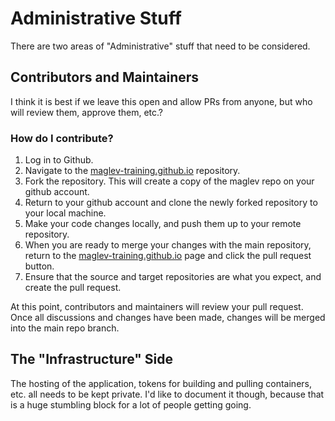 # Administrative Stuff

There are two areas of "Administrative" stuff that need to be considered.

## Contributors and Maintainers

I think it is best if we leave this open and allow PRs from anyone, but who will review them, approve them, etc.?

### How do I contribute?

1. Log in to Github.
2. Navigate to the [maglev-training.github.io](https://github.com/maglev-training/maglev-training.github.io) repository.
3. Fork the repository. This will create a copy of the maglev repo on your github account.
4. Return to your github account and clone the newly forked repository to your local machine.
5. Make your code changes locally, and push them up to your remote repository.
6. When you are ready to merge your changes with the main repository, return to the [maglev-training.github.io](https://github.com/maglev-training/maglev-training.github.io) page and click the pull request button.
7. Ensure that the source and target repositories are what you expect, and create the pull request.

At this point, contributors and maintainers will review your pull request. Once all discussions and changes have been made, changes will be merged into the main repo branch.

## The "Infrastructure" Side

The hosting of the application, tokens for building and pulling containers, etc. all needs to be kept private. I'd like to document it though, because that is a huge stumbling block for a lot of people getting going.
